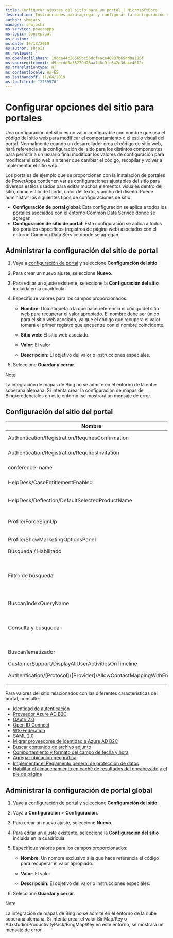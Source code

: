 ```yaml
---
title: Configurar ajustes del sitio para un portal | MicrosoftDocs
description: Instrucciones para agregar y configurar la configuración del sitio para un portal y la configuración global para todos los portales de la organización.
author: sbmjais
manager: shujoshi
ms.service: powerapps
ms.topic: conceptual
ms.custom: ''
ms.date: 10/18/2019
ms.author: shjais
ms.reviewer: ''
ms.openlocfilehash: 19dca44c26565bc55dcfaace48987b69dd0a195f
ms.sourcegitcommit: d9cecdd5a35279d78aa1b6c9fc642e36a4e4612c
ms.translationtype: HT
ms.contentlocale: es-ES
ms.lasthandoff: 11/04/2019
ms.locfileid: "2759576"
---
```

# <a name="configure-site-settings-for-portals"></a>Configurar opciones del sitio para portales

Una configuración del sitio es un valor configurable con nombre que usa el código del sitio web para modificar el comportamiento o el estilo visual del portal. Normalmente cuando un desarrollador crea el código de sitio web, hará referencia a la configuración del sitio para los distintos componentes para permitir a un usuario final modificar los valores de configuración para modificar el sitio web sin tener que cambiar el código, recopilar y volver a implementar el sitio web.

Los portales de ejemplo que se proporcionan con la instalación de portales de PowerApps contienen varias configuraciones ajustables del sitio para diversos estilos usados para editar muchos elementos visuales dentro del sitio, como estilo de fondo, color del texto, y ancho del diseño.
Puede administrar los siguientes tipos de configuraciones de sitio:

- **Configuración de portal global**: Esta configuración se aplica a todos los portales asociados con el entorno Common Data Service donde se agregan.
- **Configuración de sitio de portal**: Esta configuración se aplica a todos los portales específicos (registros de página web) asociados con el entorno Common Data Service donde se agregan.


## <a name="manage-portal-site-settings"></a>Administrar la configuración del sitio de portal

1. Vaya a [configuración de portal](../manage-existing-portals.md#settings) y seleccione **Configuración del sitio**.

2. Para crear un nuevo ajuste, seleccione **Nuevo**.

3. Para editar un ajuste existente, seleccione la **Configuración del sitio** incluida en la cuadrícula.

4. Especifique valores para los campos proporcionados: 

    - **Nombre**: Una etiqueta a la que hace referencia el código del sitio web para recuperar el valor apropiado. El nombre debe ser único para el sitio web asociado, ya que el código que recupera el valor tomará el primer registro que encuentre con el nombre coincidente.
    
    - **Sitio web**: El sitio web asociado. 
    
    - **Valor**: El valor
    
    - **Descripción**: El objetivo del valor o instrucciones especiales.

5. Seleccione **Guardar y cerrar**.

> [!NOTE] 
> La integración de mapas de Bing no se admite en el entorno de la nube soberana alemana. Si intenta crear la configuración de mapas de Bing/credenciales en este entorno, se mostrará un mensaje de error.

## <a name="portal-site-settings"></a>Configuración del sitio del portal

|Nombre|Value|Descripción|
|----|-----|-----------|
|Authentication/Registration/RequiresConfirmation|FALSE |Un valor booleano de True habilita la confirmación por correo electrónico y deshabilita el registro abierto. Valor predeterminado: False |
|Authentication/Registration/RequiresInvitation|FALSE |Un valor booleano de True habilita la característica de código de invitación y deshabilita el registro abierto. Valor predeterminado: False |
|conference-name|Conferencia de portales|El nombre de un registro adx_conference que representa la conferencia para un portal determinado.|
|HelpDesk/CaseEntitlementEnabled|TRUE|Valor booleano que indica si está habilitado el derecho del caso del Servicio de asistencia. Valor predeterminado: false|
|HelpDesk/Deflection/DefaultSelectedProductName| |El nombre de un registro del producto que es el producto predeterminado seleccionado en la lista desplegable mostrada en la desviación de caso del Servicio de asistencia si hay más de un producto donde producttypecode sea igual a 100000001.|
|Profile/ForceSignUp|FALSE|Un valor booleano cuando se establece en “True” forzará al usuario a actualizar la información de su perfil antes de que reciba acceso al contenido de la página web. Valor predeterminado: False|
|Profile/ShowMarketingOptionsPanel|TRUE|Valor booleano que indica si se muestra el panel que enumera los campos para especificar las preferencias de comunicación de marketing en el perfil. Valor predeterminado: False|
|Búsqueda / Habilitado|TRUE|Un valor booleano que indica si la búsqueda está habilitada o no.|
|Filtro de búsqueda|Content:adx_webpage;Events:adx_event,adx_eventschedule;<br>Blogs:adx_blog,adx_blogpost,adx_blogpostcomment;<br>Forums:adx_communityforum,adx_communityforumthread,adx_communityforumpost;<br>Ideas:adx_ideaforum,adx_idea,adx_ideacomment;<br>Issues:adx_issueforum,adx_issue,adx_issuecomment;Help Desk:incident|Una recopilación de opciones de filtro del nombre lógico de búsqueda. Definir un valor aquí agregará opciones de filtro desplegable a la búsqueda en todo el sitio. Este valor debe tener la forma de pares nombre / valor, con nombre y valor separados por dos puntos, y pares separados por punto y coma.<br>Por ejemplo: “Foros: adx_communityforum, adx_communityforumthread, adx_communityforumpost; Blogs: adx_blog, adx_blogpost, adx_blogpostcomment”.|
|Buscar/IndexQueryName|Búsqueda del portal|El nombre de la vista del sistema usada por la consulta de búsqueda del portal. Valor predeterminado: Búsqueda del portal|
|Consulta y búsqueda|+(@Query) _title:(@Query) _logicalname:adx_webpage~0.9^0.2<br> -_logicalname:adx_webfile~0.9 adx_partialurl:(@Query)<br> _logicalname:adx_blogpost~0.9^0.1 -_logicalname:adx_communityforumthread~0.9|Reemplazar consulta para búsqueda del sitio, para aplicar ponderaciones adicionales y filtros. @Query es el texto de consulta escrito por un usuario. Referencia de la sintaxis de consulta Lucene: [https://lucene.apache.org/core/old_versioned_docs/versions/2_9_1/queryparsersyntax.html](https://lucene.apache.org/core/old_versioned_docs/versions/2_9_1/queryparsersyntax.html)| 
|Buscar/lematizador|Inglés|El idioma utilizado por el algoritmo de la lematización de búsqueda de portal. Valor predeterminado: Inglés|
|CustomerSupport/DisplayAllUserActivitiesOnTimeline|FALSE| |
|Authentication/[Protocol]/[Provider]/AllowContactMappingWithEmail| |Permitir la asociación automática a un registro de contacto en función de correo electrónico. Para obtener más información, haga clic [aquí](azure-ad-b2c.md#allow-auto-association-to-a-contact-record-based-on-email).|
|||

Para valores del sitio relacionados con las diferentes características del portal, consulte:

- [Identidad de autenticación](set-authentication-identity.md)
- [Proveedor Azure AD B2C](azure-ad-b2c.md)
- [OAuth 2.0](configure-oauth2-settings.md)
- [Open ID Connect](configure-openid-settings.md)
- [WS-Federation](configure-ws-federation-settings.md)
- [SAML 2.0](configure-saml2-settings.md)
- [Migrar proveedores de identidad a Azure AD B2C](migrate-identity-providers.md)
- [Buscar contenido de archivo adjunto](search-file-attachment.md)
- [Comportamiento y formato del campo de fecha y hora](behavior-format-date-time-field.md)
- [Agregar ubicación geográfica](add-geolocation.md)
- [Implementar el Reglamento general de protección de datos](https://docs.microsoft.com/dynamics365/customer-engagement/portals/implement-gdpr)
- [Habilitar el almacenamiento en caché de resultados del encabezado y el pie de página](https://docs.microsoft.com/dynamics365/customer-engagement/portals/enable-header-footer-output-caching)

## <a name="manage-global-portal-settings"></a>Administrar la configuración de portal global

1. Vaya a [configuración de portal](../manage-existing-portals.md#settings) y seleccione **Configuración del sitio**.

2. Vaya a **Configuración** &gt; **Configuración**.

3. Para crear un nuevo ajuste, seleccione **Nuevo**.

4. Para editar un ajuste existente, seleccione la **Configuración del sitio** incluida en la cuadrícula.

5. Especifique valores para los campos proporcionados: 

    - **Nombre**: Un nombre exclusivo a la que hace referencia el código para recuperar el valor apropiado.

    - **Valor**: El valor

    - **Descripción**: El objetivo del valor o instrucciones especiales.

6. Seleccione **Guardar y cerrar**.

> [!NOTE] 
> La integración de mapas de Bing no se admite en el entorno de la nube soberana alemana. Si intenta crear el valor BinMap/Key o Adxstudio/ProductivityPack/BingMap/Key en este entorno, se mostrará un mensaje de error.


